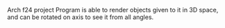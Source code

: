 Arch f24 project
Program is able to render objects given to it in 3D space, and can be rotated on axis to see it from all angles. 
